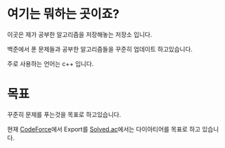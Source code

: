 # 여기는 뭐하는 곳이죠?
이곳은 제가 공부한 알고리즘을 저장해놓는 저장소 입니다.

백준에서 푼 문제들과 공부한 알고리즘들을 꾸준히 업데이트 하고있습니다.

주로 사용하는 언어는 c++ 입니다.



# 목표
꾸준히 문제를 푸는것을 목표로 하고있습니다.

현재 [CodeForce](https://codeforces.com/profile/9507ym)에서 Export를 [Solved.ac](https://solved.ac/profile/9507ym)에서는 다이아티어를 목표로 하고 있습니다.
